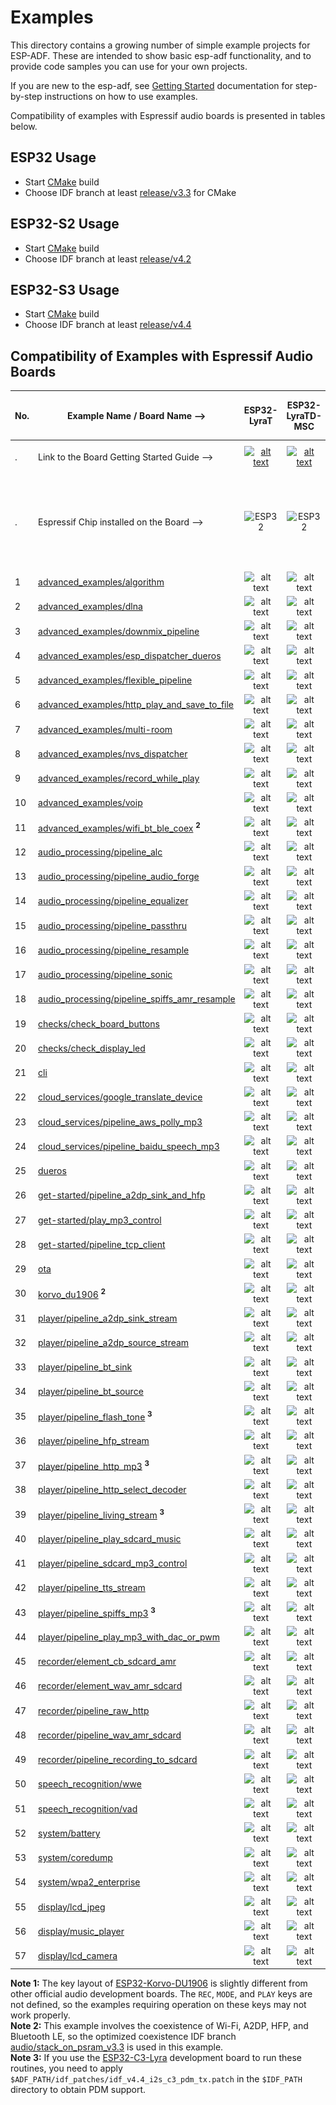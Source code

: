 # Examples

This directory contains a growing number of simple example projects for ESP-ADF. These are intended to show basic esp-adf functionality, and to provide code samples you can use for your own projects.

If you are new to the esp-adf, see [Getting Started](https://docs.espressif.com/projects/esp-adf/en/latest/get-started/index.html) documentation for step-by-step instructions on how to use examples.

Compatibility of examples with Espressif audio boards is presented in tables below.

[comment]: <> (Markdown table editing tool)
[comment]: <> (https://www.tablesgenerator.com/markdown_tables)

## ESP32 Usage

- Start [CMake](https://docs.espressif.com/projects/esp-idf/en/latest/esp32/api-guides/build-system.html) build
- Choose IDF branch at least [release/v3.3](https://github.com/espressif/esp-idf/tree/release/v3.3) for CMake

## ESP32-S2 Usage

- Start [CMake](https://docs.espressif.com/projects/esp-idf/en/latest/esp32s2/api-guides/build-system.html) build
- Choose IDF branch at least [release/v4.2](https://github.com/espressif/esp-idf/tree/release/v4.2)

## ESP32-S3 Usage

- Start [CMake](https://docs.espressif.com/projects/esp-idf/en/latest/esp32s3/api-guides/build-system.html) build
- Choose IDF branch at least [release/v4.4](https://github.com/espressif/esp-idf/tree/release/v4.4)

## Compatibility of Examples with Espressif Audio Boards

| No. | Example Name / Board Name -->                                                                  |                                                                                  ESP32-LyraT                                                                                 |                                                                                    ESP32-LyraTD-MSC                                                                                    |                                                                                    ESP32-LyraT-Mini                                                                                    |                          ESP32-Korvo-DU1906      <sup> **1** </sup>     |                        ESP32-S2-Kaluga-1 Kit                           |                        ESP32-S3-Korvo-2                           |                             ESP32-C3-Lyra                              |
|-----|------------------------------------------------------------------------------------------------|:----------------------------------------------------------------------------------------------------------------------------------------------------------------------------:|:--------------------------------------------------------------------------------------------------------------------------------------------------------------------------------------:|:--------------------------------------------------------------------------------------------------------------------------------------------------------------------------------------:|:---------------------------------------------------------------:|:----------------------------------------------------------------------:|:----------------------------------------------------------------------:|:----------------------------------------------------------------------:|
| .   | Link to the Board Getting Started Guide  -->                                                   | [![alt text](../docs/_static/esp32-lyrat-v4.3-side-small.jpg "ESP32-LyraT")](https://docs.espressif.com/projects/esp-adf/en/latest/get-started/get-started-esp32-lyrat.html) | [![alt text](../docs/_static/esp32-lyratd-msc-v2.2-small.jpg "ESP32-LyraTD-MSC")](https://docs.espressif.com/projects/esp-adf/en/latest/get-started/get-started-esp32-lyratd-msc.html) | [![alt text](../docs/_static/esp32-lyrat-mini-v1.2-small.jpg "ESP32-LyraT-Mini")](https://docs.espressif.com/projects/esp-adf/en/latest/get-started/get-started-esp32-lyrat-mini.html) |  [![alt text](../docs/_static/esp32-korvo-du1906-v1.1-small.jpg "ESP32-Korvo-DU1906")](https://docs.espressif.com/projects/esp-adf/en/latest/get-started/get-started-esp32-korvo-du1906.html) | [![alt text](../docs/_static/esp32-s2-kaluga-1-kit-small.png "ESP32-S2-Kaluga-1 Kit")](https://docs.espressif.com/projects/esp-idf/en/latest/esp32s2/hw-reference/esp32s2/user-guide-esp32-s2-kaluga-1-kit.html) | [![alt text](../docs/_static/esp32-s3-korvo-2-v3.0-small.png "ESP32-S3-Korvo-2")](https://docs.espressif.com/projects/esp-adf/en/latest/get-started/user-guide-esp32-s3-korvo-2.html) |  [![alt text](../docs/_static/esp32-c3-lyra-v2.0-small.png "ESP32-C3-Lyra")](https://docs.espressif.com/projects/esp-adf/en/latest/get-started/user-guide-esp32-c3-lyra.html) |
| .   | Espressif Chip installed on the Board -->                                                      |                                                        <img src="../docs/_static/ESP32.svg" height="85" alt="ESP32">                                                         |                                                             <img src="../docs/_static/ESP32.svg" height="85" alt="ESP32">                                                              |                                                             <img src="../docs/_static/ESP32.svg" height="85" alt="ESP32">                                                              | <img src="../docs/_static/ESP32.svg" height="85" alt="ESP32">   | <img src="../docs/_static/ESP32-S2.svg" height="100" alt="ESP32-S2">   |<img src="../docs/_static/ESP32-S3.svg" height="100" alt="ESP32-S3">   | <img src="../docs/_static/ESP32-C3.svg" height="145" alt="ESP32-C3">
|  1  | [advanced_examples/algorithm](advanced_examples/algorithm)                                               |                                                            ![alt text](../docs/_static/yes-icon.png "Compatible")                                                            |                                                                 ![alt text](../docs/_static/no-icon.png "Incompatible")                        |                                                                 ![alt text](../docs/_static/yes-icon.png "Compatible")                                                                 |      ![alt text](../docs/_static/no-icon.png "Incompatible")    |         ![alt text](../docs/_static/no-icon.png "Incompatible")       | ![alt text](../docs/_static/yes-icon.png "Compatible")  | ![alt text](../docs/_static/no-icon.png "Incompatible")       |
|  2  | [advanced_examples/dlna](advanced_examples/dlna)                                               |                                                            ![alt text](../docs/_static/yes-icon.png "Compatible")                                                            |                                                                 ![alt text](../docs/_static/yes-icon.png "Compatible")                                                                 |                                                                 ![alt text](../docs/_static/yes-icon.png "Compatible")                                                                 |      ![alt text](../docs/_static/yes-icon.png "Compatible")     |         ![alt text](../docs/_static/yes-icon.png "Compatible")         | ![alt text](../docs/_static/yes-icon.png "Compatible")  | ![alt text](../docs/_static/no-icon.png "Incompatible")       |
|  3  | [advanced_examples/downmix_pipeline](advanced_examples/downmix_pipeline)                       |                                                            ![alt text](../docs/_static/yes-icon.png "Compatible")                                                            |                                                                 ![alt text](../docs/_static/yes-icon.png "Compatible")                                                                 |                                                                 ![alt text](../docs/_static/yes-icon.png "Compatible")                                                                 |      ![alt text](../docs/_static/yes-icon.png "Compatible")     |         ![alt text](../docs/_static/no-icon.png "Incompatible")     | ![alt text](../docs/_static/yes-icon.png "Compatible")  | ![alt text](../docs/_static/no-icon.png "Incompatible")       |
|  4  | [advanced_examples/esp_dispatcher_dueros](advanced_examples/esp_dispatcher_dueros)             |                                                            ![alt text](../docs/_static/yes-icon.png "Compatible")                                                            |                                                                 ![alt text](../docs/_static/yes-icon.png "Compatible")                                                                 |                                                                 ![alt text](../docs/_static/yes-icon.png "Compatible")                                                                 |      ![alt text](../docs/_static/yes-icon.png "Compatible")     |         ![alt text](../docs/_static/no-icon.png "Incompatible")         | ![alt text](../docs/_static/yes-icon.png "Compatible")  | ![alt text](../docs/_static/no-icon.png "Incompatible")       |
|  5  | [advanced_examples/flexible_pipeline](advanced_examples/flexible_pipeline)                     |                                                            ![alt text](../docs/_static/yes-icon.png "Compatible")                                                            |                                                                 ![alt text](../docs/_static/yes-icon.png "Compatible")                                                                 |                                                                 ![alt text](../docs/_static/yes-icon.png "Compatible")                                                                 |      ![alt text](../docs/_static/yes-icon.png "Compatible")     |         ![alt text](../docs/_static/no-icon.png "Incompatible")        | ![alt text](../docs/_static/yes-icon.png "Compatible")  | ![alt text](../docs/_static/no-icon.png "Incompatible")       |
|  6  | [advanced_examples/http_play_and_save_to_file](advanced_examples/http_play_and_save_to_file)   |                                                            ![alt text](../docs/_static/yes-icon.png "Compatible")                                                            |                                                                 ![alt text](../docs/_static/yes-icon.png "Compatible")                                                                 |                                                                 ![alt text](../docs/_static/yes-icon.png "Compatible")                                                                 |      ![alt text](../docs/_static/yes-icon.png "Compatible")     |         ![alt text](../docs/_static/no-icon.png "Incompatible")        | ![alt text](../docs/_static/yes-icon.png "Compatible")  | ![alt text](../docs/_static/no-icon.png "Incompatible")       |
| 7  | [advanced_examples/multi-room](advanced_examples/multi-room)                                |                                                            ![alt text](../docs/_static/yes-icon.png "Compatible")                                                            |                                                                 ![alt text](../docs/_static/yes-icon.png "Compatible")                                                                 |                                                                 ![alt text](../docs/_static/yes-icon.png "Compatible")                                                                 |      ![alt text](../docs/_static/yes-icon.png "Compatible")     |         ![alt text](../docs/_static/yes-icon.png "Compatible")         | ![alt text](../docs/_static/yes-icon.png "Compatible")  | ![alt text](../docs/_static/no-icon.png "Incompatible")       |
| 8  | [advanced_examples/nvs_dispatcher](advanced_examples/nvs_dispatcher)                                |                                                            ![alt text](../docs/_static/yes-icon.png "Compatible")                                                            |                                                                 ![alt text](../docs/_static/yes-icon.png "Compatible")                                                                 |                                                                 ![alt text](../docs/_static/yes-icon.png "Compatible")                                                                 |      ![alt text](../docs/_static/yes-icon.png "Compatible")     |         ![alt text](../docs/_static/yes-icon.png "Compatible")         | ![alt text](../docs/_static/yes-icon.png "Compatible")  | ![alt text](../docs/_static/no-icon.png "Incompatible")       |
|  9  | [advanced_examples/record_while_play](advanced_examples/record_while_play)                     |                                                            ![alt text](../docs/_static/yes-icon.png "Compatible")                                                            |                                                                 ![alt text](../docs/_static/yes-icon.png "Compatible")                                                                 |                                                                 ![alt text](../docs/_static/yes-icon.png "Compatible")                                                                 |      ![alt text](../docs/_static/yes-icon.png "Compatible")     |         ![alt text](../docs/_static/no-icon.png "Incompatible")        | ![alt text](../docs/_static/yes-icon.png "Compatible")  | ![alt text](../docs/_static/no-icon.png "Incompatible")       |
|  10  | [advanced_examples/voip](advanced_examples/voip)                                               |                                                            ![alt text](../docs/_static/yes-icon.png "Compatible")                                                            |                                                                 ![alt text](../docs/_static/yes-icon.png "Compatible")                                                                 |                                                                 ![alt text](../docs/_static/yes-icon.png "Compatible")                                                                 |      ![alt text](../docs/_static/yes-icon.png "Compatible")     |         ![alt text](../docs/_static/no-icon.png "Incompatible")         | ![alt text](../docs/_static/yes-icon.png "Compatible")  | ![alt text](../docs/_static/no-icon.png "Incompatible")       |
| 11  | [advanced_examples/wifi_bt_ble_coex](advanced_examples/wifi_bt_ble_coex)   <sup> **2** </sup>   |                                                            ![alt text](../docs/_static/yes-icon.png "Compatible")                                                            |                                                                 ![alt text](../docs/_static/yes-icon.png "Compatible")                                                                 |                                                                 ![alt text](../docs/_static/yes-icon.png "Compatible")                                                                 |      ![alt text](../docs/_static/yes-icon.png "Compatible")     |         ![alt text](../docs/_static/no-icon.png "Incompatible")        | ![alt text](../docs/_static/no-icon.png "Incompatible") | ![alt text](../docs/_static/no-icon.png "Incompatible")       |
|  12  | [audio_processing/pipeline_alc](audio_processing/pipeline_alc)                                 |                                                            ![alt text](../docs/_static/yes-icon.png "Compatible")                                                            |                                                                 ![alt text](../docs/_static/yes-icon.png "Compatible")                                                                 |                                                                 ![alt text](../docs/_static/yes-icon.png "Compatible")                                                                 |      ![alt text](../docs/_static/yes-icon.png "Compatible")     |         ![alt text](../docs/_static/no-icon.png "Incompatible")        | ![alt text](../docs/_static/yes-icon.png "Compatible")  | ![alt text](../docs/_static/no-icon.png "Incompatible")       |
|  13  | [audio_processing/pipeline_audio_forge](audio_processing/pipeline_audio_forge)                                 |                                                            ![alt text](../docs/_static/yes-icon.png "Compatible")                                                            |                                                                 ![alt text](../docs/_static/yes-icon.png "Compatible")                                                                 |                                                                 ![alt text](../docs/_static/yes-icon.png "Compatible")                                                                 |      ![alt text](../docs/_static/yes-icon.png "Compatible")     |         ![alt text](../docs/_static/no-icon.png "Incompatible")        | ![alt text](../docs/_static/yes-icon.png "Compatible")  | ![alt text](../docs/_static/no-icon.png "Incompatible")       |
|  14  | [audio_processing/pipeline_equalizer](audio_processing/pipeline_equalizer)                     |                                                            ![alt text](../docs/_static/yes-icon.png "Compatible")                                                            |                                                                 ![alt text](../docs/_static/yes-icon.png "Compatible")                                                                 |                                                                 ![alt text](../docs/_static/yes-icon.png "Compatible")                                                                 |      ![alt text](../docs/_static/yes-icon.png "Compatible")     |         ![alt text](../docs/_static/no-icon.png "Incompatible")        | ![alt text](../docs/_static/yes-icon.png "Compatible")  | ![alt text](../docs/_static/no-icon.png "Incompatible")       |
|  15 | [audio_processing/pipeline_passthru](audio_processing/pipeline_passthru)                       |      ![alt text](../docs/_static/yes-icon.png "Compatible")       |          ![alt text](../docs/_static/no-icon.png "Incompatible")              |                                                                ![alt text](../docs/_static/no-icon.png "Not Compatible")            |      ![alt text](../docs/_static/no-icon.png "Incompatible")         |         ![alt text](../docs/_static/no-icon.png "Incompatible")             | ![alt text](../docs/_static/no-icon.png "Incompatible")      | ![alt text](../docs/_static/no-icon.png "Incompatible")       |
| 16  | [audio_processing/pipeline_resample](audio_processing/pipeline_resample)                       |                                                            ![alt text](../docs/_static/yes-icon.png "Compatible")                                                            |                                                                 ![alt text](../docs/_static/yes-icon.png "Compatible")                                                                 |                                                                 ![alt text](../docs/_static/yes-icon.png "Compatible")                                                                 |      ![alt text](../docs/_static/yes-icon.png "Compatible")     |         ![alt text](../docs/_static/no-icon.png "Incompatible")          | ![alt text](../docs/_static/yes-icon.png "Compatible")  | ![alt text](../docs/_static/no-icon.png "Incompatible")       |
| 17  | [audio_processing/pipeline_sonic](audio_processing/pipeline_sonic)                             |                                                            ![alt text](../docs/_static/yes-icon.png "Compatible")                                                            |                                                                 ![alt text](../docs/_static/yes-icon.png "Compatible")                                                                 |                                                                 ![alt text](../docs/_static/yes-icon.png "Compatible")                                                                 |      ![alt text](../docs/_static/yes-icon.png "Compatible")     |         ![alt text](../docs/_static/no-icon.png "Incompatible")          | ![alt text](../docs/_static/yes-icon.png "Compatible")  | ![alt text](../docs/_static/no-icon.png "Incompatible")       |
| 18  | [audio_processing/pipeline_spiffs_amr_resample](audio_processing/pipeline_spiffs_amr_resample) |                                                            ![alt text](../docs/_static/yes-icon.png "Compatible")                                                            |                                                                 ![alt text](../docs/_static/yes-icon.png "Compatible")                                                                 |                                                                 ![alt text](../docs/_static/yes-icon.png "Compatible")                                                                 |      ![alt text](../docs/_static/yes-icon.png "Compatible")     |         ![alt text](../docs/_static/yes-icon.png "Compatible")         | ![alt text](../docs/_static/yes-icon.png "Compatible")  | ![alt text](../docs/_static/no-icon.png "Incompatible")       |
| 19  | [checks/check_board_buttons](checks/check_board_buttons)                                     |                                                           ![alt text](../docs/_static/yes-icon.png "Compatible")                                                          |                                                                 ![alt text](../docs/_static/yes-icon.png "Compatible")                                                                 |                                                                ![alt text](../docs/_static/yes-icon.png "Compatible")                                                               |    ![alt text](../docs/_static/yes-icon.png "Compatible")    |        ![alt text](../docs/_static/yes-icon.png "Compatible")       | ![alt text](../docs/_static/yes-icon.png "Compatible")  | ![alt text](../docs/_static/yes-icon.png "Compatible")       |
| 20  | [checks/check_display_led](checks/check_display_led)                                                 |                                                           ![alt text](../docs/_static/yes-icon.png "Compatible")                                                          |                                                                 ![alt text](../docs/_static/yes-icon.png "Compatible")                                                                 |                                                                ![alt text](../docs/_static/yes-icon.png "Compatible")                                                               |    ![alt text](../docs/_static/yes-icon.png "Compatible")    |        ![alt text](../docs/_static/yes-icon.png "Compatible")       | ![alt text](../docs/_static/yes-icon.png "Compatible")  | ![alt text](../docs/_static/yes-icon.png "Compatible")       |
| 21  | [cli](cli)                                                                                     |                                                            ![alt text](../docs/_static/yes-icon.png "Compatible")                                                            |                                                                 ![alt text](../docs/_static/yes-icon.png "Compatible")                                                                 |                                                                 ![alt text](../docs/_static/yes-icon.png "Compatible")                                                                 |      ![alt text](../docs/_static/yes-icon.png "Compatible")     |         ![alt text](../docs/_static/yes-icon.png "Compatible")         | ![alt text](../docs/_static/yes-icon.png "Compatible")  | ![alt text](../docs/_static/no-icon.png "Incompatible")       |
| 22  | [cloud_services/google_translate_device](cloud_services/google_translate_device)               |                                                            ![alt text](../docs/_static/yes-icon.png "Compatible")                                                            |                                                                ![alt text](../docs/_static/yes-icon.png "Compatible")                                                               |                                                                 ![alt text](../docs/_static/yes-icon.png "Compatible")                                                                 |      ![alt text](../docs/_static/yes-icon.png "Compatible")     |         ![alt text](../docs/_static/yes-icon.png "Compatible")         | ![alt text](../docs/_static/yes-icon.png "Compatible")  | ![alt text](../docs/_static/no-icon.png "Incompatible")       |
| 23  | [cloud_services/pipeline_aws_polly_mp3](cloud_services/pipeline_aws_polly_mp3)                 |                                                            ![alt text](../docs/_static/yes-icon.png "Compatible")                                                            |                                                                 ![alt text](../docs/_static/yes-icon.png "Compatible")                                                                 |                                                                 ![alt text](../docs/_static/yes-icon.png "Compatible")                                                                 |      ![alt text](../docs/_static/yes-icon.png "Compatible")     |         ![alt text](../docs/_static/yes-icon.png "Compatible")         | ![alt text](../docs/_static/yes-icon.png "Compatible")  | ![alt text](../docs/_static/no-icon.png "Incompatible")       |
| 24  | [cloud_services/pipeline_baidu_speech_mp3](cloud_services/pipeline_baidu_speech_mp3)           |                                                            ![alt text](../docs/_static/yes-icon.png "Compatible")                                                            |                                                                 ![alt text](../docs/_static/yes-icon.png "Compatible")                                                                 |                                                                 ![alt text](../docs/_static/yes-icon.png "Compatible")                                                                 |      ![alt text](../docs/_static/yes-icon.png "Compatible")     |         ![alt text](../docs/_static/yes-icon.png "Compatible")         | ![alt text](../docs/_static/yes-icon.png "Compatible")  | ![alt text](../docs/_static/no-icon.png "Incompatible")       |
| 25  | [dueros](dueros)                                                                               |                                                            ![alt text](../docs/_static/yes-icon.png "Compatible")                                                            |                                                                 ![alt text](../docs/_static/yes-icon.png "Compatible")                                                                 |                                                                 ![alt text](../docs/_static/yes-icon.png "Compatible")                                                                 |      ![alt text](../docs/_static/yes-icon.png "Compatible")     |         ![alt text](../docs/_static/no-icon.png "Incompatible")         | ![alt text](../docs/_static/yes-icon.png "Compatible")  | ![alt text](../docs/_static/no-icon.png "Incompatible")       |
| 26  | [get-started/pipeline_a2dp_sink_and_hfp](get-started/pipeline_a2dp_sink_and_hfp)               |                                                            ![alt text](../docs/_static/yes-icon.png "Compatible")                                                            |                                                                 ![alt text](../docs/_static/yes-icon.png "Compatible")                                                                 |                                                                 ![alt text](../docs/_static/yes-icon.png "Compatible")                                                                 |      ![alt text](../docs/_static/yes-icon.png "Compatible")     |         ![alt text](../docs/_static/no-icon.png "Incompatible")        | ![alt text](../docs/_static/no-icon.png "Incompatible") | ![alt text](../docs/_static/no-icon.png "Incompatible")       |
| 27  | [get-started/play_mp3_control](get-started/play_mp3_control)                                   |                                                            ![alt text](../docs/_static/yes-icon.png "Compatible")                                                            |                                                                 ![alt text](../docs/_static/yes-icon.png "Compatible")                                                                 |                                                                 ![alt text](../docs/_static/yes-icon.png "Compatible")                                                                 |      ![alt text](../docs/_static/yes-icon.png "Compatible")     |         ![alt text](../docs/_static/yes-icon.png "Compatible")         | ![alt text](../docs/_static/yes-icon.png "Compatible")  | ![alt text](../docs/_static/no-icon.png "Incompatible")       |
| 28  | [get-started/pipeline_tcp_client](get-started/pipeline_tcp_client)                                       |                                                            ![alt text](../docs/_static/yes-icon.png "Compatible")                                                            |                                                                 ![alt text](../docs/_static/yes-icon.png "Compatible")                                                                 |                                                                 ![alt text](../docs/_static/yes-icon.png "Compatible")                                                                 |      ![alt text](../docs/_static/yes-icon.png "Compatible")     |         ![alt text](../docs/_static/yes-icon.png "Compatible")         | ![alt text](../docs/_static/yes-icon.png "Compatible")  | ![alt text](../docs/_static/no-icon.png "Incompatible")       |
| 29  | [ota](ota)                           |                                                            ![alt text](../docs/_static/yes-icon.png "Compatible")                                                            |                                                                 ![alt text](../docs/_static/yes-icon.png "Compatible")                                                                 |                                                                 ![alt text](../docs/_static/yes-icon.png "Compatible")                                                                 |      ![alt text](../docs/_static/yes-icon.png "Compatible")     |   ![alt text](../docs/_static/yes-icon.png "Compatible")  | ![alt text](../docs/_static/yes-icon.png "Compatible")  | ![alt text](../docs/_static/no-icon.png "Incompatible")       |
| 30  | [korvo_du1906](korvo_du1906)     <sup> **2** </sup>   |             ![alt text](../docs/_static/no-icon.png "Incompatible")                                                             |            ![alt text](../docs/_static/no-icon.png "Incompatible")                                                          |                     ![alt text](../docs/_static/no-icon.png "Incompatible")                  |      ![alt text](../docs/_static/yes-icon.png "Compatible")     |         ![alt text](../docs/_static/no-icon.png "Incompatible")         | ![alt text](../docs/_static/no-icon.png "Incompatible")  | ![alt text](../docs/_static/no-icon.png "Incompatible")       |
| 31  | [player/pipeline_a2dp_sink_stream](player/pipeline_a2dp_sink_stream)                                         |                                                            ![alt text](../docs/_static/yes-icon.png "Compatible")                                                            |                                                                 ![alt text](../docs/_static/yes-icon.png "Compatible")                                                                 |                                                                 ![alt text](../docs/_static/yes-icon.png "Compatible")                                                                 |      ![alt text](../docs/_static/yes-icon.png "Compatible")     |         ![alt text](../docs/_static/no-icon.png "Incompatible")        | ![alt text](../docs/_static/no-icon.png "Incompatible") | ![alt text](../docs/_static/no-icon.png "Incompatible")       |
| 32  | [player/pipeline_a2dp_source_stream](player/pipeline_a2dp_source_stream)                                         |                                                            ![alt text](../docs/_static/yes-icon.png "Compatible")                                                            |                                                                 ![alt text](../docs/_static/yes-icon.png "Compatible")                                                                 |                                                                 ![alt text](../docs/_static/yes-icon.png "Compatible")                                                                 |      ![alt text](../docs/_static/yes-icon.png "Compatible")     |         ![alt text](../docs/_static/no-icon.png "Incompatible")          | ![alt text](../docs/_static/no-icon.png "Incompatible")   | ![alt text](../docs/_static/no-icon.png "Incompatible")       |
| 33  | [player/pipeline_bt_sink](player/pipeline_bt_sink)                                             |                                                            ![alt text](../docs/_static/yes-icon.png "Compatible")                                                            |                                                                 ![alt text](../docs/_static/yes-icon.png "Compatible")                                                                 |                                                                 ![alt text](../docs/_static/yes-icon.png "Compatible")                                                                 |      ![alt text](../docs/_static/yes-icon.png "Compatible")     |         ![alt text](../docs/_static/no-icon.png "Incompatible")        | ![alt text](../docs/_static/no-icon.png "Incompatible") | ![alt text](../docs/_static/no-icon.png "Incompatible")       |
| 34  | [player/pipeline_bt_source](player/pipeline_bt_source)                                         |                                                            ![alt text](../docs/_static/yes-icon.png "Compatible")                                                            |                                                                 ![alt text](../docs/_static/yes-icon.png "Compatible")                                                                 |                                                                 ![alt text](../docs/_static/yes-icon.png "Compatible")                                                                 |      ![alt text](../docs/_static/yes-icon.png "Compatible")     |         ![alt text](../docs/_static/no-icon.png "Incompatible")        | ![alt text](../docs/_static/no-icon.png "Incompatible") | ![alt text](../docs/_static/no-icon.png "Incompatible")       |
| 35  | [player/pipeline_flash_tone](player/pipeline_flash_tone)     <sup> **3** </sup>      |                                                            ![alt text](../docs/_static/yes-icon.png "Compatible")                                                            |                                                                 ![alt text](../docs/_static/yes-icon.png "Compatible")                                                                 |                                                                 ![alt text](../docs/_static/yes-icon.png "Compatible")                                                                 |      ![alt text](../docs/_static/yes-icon.png "Compatible")     |         ![alt text](../docs/_static/yes-icon.png "Compatible")         | ![alt text](../docs/_static/yes-icon.png "Compatible")  | ![alt text](../docs/_static/yes-icon.png "Compatible")  |
| 36  | [player/pipeline_hfp_stream](player/pipeline_hfp_stream)                                         |                                                            ![alt text](../docs/_static/yes-icon.png "Compatible")                                                            |                                                                 ![alt text](../docs/_static/yes-icon.png "Compatible")                                                                 |                                                                 ![alt text](../docs/_static/yes-icon.png "Compatible")                                                                 |      ![alt text](../docs/_static/yes-icon.png "Compatible")     |         ![alt text](../docs/_static/no-icon.png "Incompatible")        | ![alt text](../docs/_static/no-icon.png "Incompatible") | ![alt text](../docs/_static/no-icon.png "Incompatible")       |
| 37  | [player/pipeline_http_mp3](player/pipeline_http_mp3)     <sup> **3** </sup>      |                                                            ![alt text](../docs/_static/yes-icon.png "Compatible")                                                            |                                                                 ![alt text](../docs/_static/yes-icon.png "Compatible")                                                                 |                                                                 ![alt text](../docs/_static/yes-icon.png "Compatible")                                                                 |      ![alt text](../docs/_static/yes-icon.png "Compatible")     |         ![alt text](../docs/_static/yes-icon.png "Compatible")         | ![alt text](../docs/_static/yes-icon.png "Compatible")  | ![alt text](../docs/_static/yes-icon.png "Compatible")  |
| 38  | [player/pipeline_http_select_decoder](player/pipeline_http_select_decoder)                     |                                                            ![alt text](../docs/_static/yes-icon.png "Compatible")                                                            |                                                                 ![alt text](../docs/_static/yes-icon.png "Compatible")                                                                 |                                                                 ![alt text](../docs/_static/yes-icon.png "Compatible")                                                                 |      ![alt text](../docs/_static/yes-icon.png "Compatible")     |         ![alt text](../docs/_static/yes-icon.png "Compatible")         | ![alt text](../docs/_static/yes-icon.png "Compatible")  | ![alt text](../docs/_static/no-icon.png "Incompatible")       |
| 39  | [player/pipeline_living_stream](player/pipeline_living_stream)     <sup> **3** </sup>      |                                                            ![alt text](../docs/_static/yes-icon.png "Compatible")                                                            |                                                                 ![alt text](../docs/_static/yes-icon.png "Compatible")                                                                 |                                                                 ![alt text](../docs/_static/yes-icon.png "Compatible")                                                                 |      ![alt text](../docs/_static/yes-icon.png "Compatible")     |         ![alt text](../docs/_static/yes-icon.png "Compatible")         | ![alt text](../docs/_static/yes-icon.png "Compatible")  | ![alt text](../docs/_static/yes-icon.png "Compatible")       |
| 40  | [player/pipeline_play_sdcard_music](player/pipeline_play_sdcard_music)                                       |                                                            ![alt text](../docs/_static/yes-icon.png "Compatible")                                                            |                                                                 ![alt text](../docs/_static/yes-icon.png "Compatible")                                                                 |                                                                 ![alt text](../docs/_static/yes-icon.png "Compatible")                                                                 |      ![alt text](../docs/_static/yes-icon.png "Compatible")     |         ![alt text](../docs/_static/no-icon.png "Incompatible")        | ![alt text](../docs/_static/yes-icon.png "Compatible")  | ![alt text](../docs/_static/no-icon.png "Incompatible")       |
| 41  | [player/pipeline_sdcard_mp3_control](player/pipeline_sdcard_mp3_control)                       |                                                            ![alt text](../docs/_static/yes-icon.png "Compatible")                                                            |                                                                 ![alt text](../docs/_static/yes-icon.png "Compatible")                                                                 |                                                                 ![alt text](../docs/_static/yes-icon.png "Compatible")                                                                 |      ![alt text](../docs/_static/yes-icon.png "Compatible")     |         ![alt text](../docs/_static/no-icon.png "Incompatible")        | ![alt text](../docs/_static/yes-icon.png "Compatible")  | ![alt text](../docs/_static/no-icon.png "Incompatible")       |
| 42  | [player/pipeline_tts_stream](player/pipeline_tts_stream)                                       |                                                            ![alt text](../docs/_static/yes-icon.png "Compatible")                                                            |                                                                 ![alt text](../docs/_static/yes-icon.png "Compatible")                                                                 |                                                                 ![alt text](../docs/_static/yes-icon.png "Compatible")                                                                 |      ![alt text](../docs/_static/yes-icon.png "Compatible")     |         ![alt text](../docs/_static/no-icon.png "Incompatible")        | ![alt text](../docs/_static/yes-icon.png "Compatible")  | ![alt text](../docs/_static/no-icon.png "Incompatible")       |
| 43  | [player/pipeline_spiffs_mp3](player/pipeline_spiffs_mp3)     <sup> **3** </sup>      |                                                            ![alt text](../docs/_static/yes-icon.png "Compatible")                                                            |                                                                 ![alt text](../docs/_static/yes-icon.png "Compatible")                                                                 |                                                                 ![alt text](../docs/_static/yes-icon.png "Compatible")                                                                 |      ![alt text](../docs/_static/yes-icon.png "Compatible")     |         ![alt text](../docs/_static/yes-icon.png "Compatible")         | ![alt text](../docs/_static/yes-icon.png "Compatible")  | ![alt text](../docs/_static/yes-icon.png "Compatible")       |
| 44  | [player/pipeline_play_mp3_with_dac_or_pwm](player/pipeline_play_mp3_with_dac_or_pwm)                                       |                                                            ![alt text](../docs/_static/no-icon.png "Incompatible")                   |                                                                 ![alt text](../docs/_static/no-icon.png "Incompatible")             |                  ![alt text](../docs/_static/no-icon.png "Incompatible")              |      ![alt text](../docs/_static/no-icon.png "Incompatible")       |         ![alt text](../docs/_static/no-icon.png "Incompatible")           | ![alt text](../docs/_static/no-icon.png "Incompatible")    | ![alt text](../docs/_static/no-icon.png "Incompatible")       |
| 45  | [recorder/element_cb_sdcard_amr](recorder/element_cb_sdcard_amr)                               |                                                            ![alt text](../docs/_static/yes-icon.png "Compatible")                                                            |                                                                 ![alt text](../docs/_static/yes-icon.png "Compatible")                                                                 |                                                                 ![alt text](../docs/_static/yes-icon.png "Compatible")                                                                 |      ![alt text](../docs/_static/yes-icon.png "Compatible")     |         ![alt text](../docs/_static/no-icon.png "Incompatible")         | ![alt text](../docs/_static/yes-icon.png "Compatible")  | ![alt text](../docs/_static/no-icon.png "Incompatible")       |
| 46  | [recorder/element_wav_amr_sdcard](recorder/element_wav_amr_sdcard)                               |                                                            ![alt text](../docs/_static/yes-icon.png "Compatible")                                                            |                                                                 ![alt text](../docs/_static/yes-icon.png "Compatible")                                                                 |                                                                 ![alt text](../docs/_static/yes-icon.png "Compatible")                                                                 |      ![alt text](../docs/_static/yes-icon.png "Compatible")     |         ![alt text](../docs/_static/no-icon.png "Incompatible")         | ![alt text](../docs/_static/yes-icon.png "Compatible")  | ![alt text](../docs/_static/no-icon.png "Incompatible")       |
| 47  | [recorder/pipeline_raw_http](recorder/pipeline_raw_http)                                       |                                                            ![alt text](../docs/_static/yes-icon.png "Compatible")                                                            |                                                                 ![alt text](../docs/_static/yes-icon.png "Compatible")                                                                 |                                                                 ![alt text](../docs/_static/yes-icon.png "Compatible")                                                                 |      ![alt text](../docs/_static/yes-icon.png "Compatible")     |         ![alt text](../docs/_static/yes-icon.png "Compatible")         | ![alt text](../docs/_static/yes-icon.png "Compatible")  | ![alt text](../docs/_static/no-icon.png "Incompatible")       |
| 48  | [recorder/pipeline_wav_amr_sdcard](recorder/pipeline_wav_amr_sdcard)                                   |                                                            ![alt text](../docs/_static/yes-icon.png "Compatible")                                                            |                                                                 ![alt text](../docs/_static/yes-icon.png "Compatible")                                                                 |                                                                 ![alt text](../docs/_static/yes-icon.png "Compatible")                                                                 |      ![alt text](../docs/_static/yes-icon.png "Compatible")     |         ![alt text](../docs/_static/no-icon.png "Incompatible")         | ![alt text](../docs/_static/yes-icon.png "Compatible")  | ![alt text](../docs/_static/no-icon.png "Incompatible")       |
| 49  | [recorder/pipeline_recording_to_sdcard](recorder/pipeline_recording_to_sdcard)                                   |                                                            ![alt text](../docs/_static/yes-icon.png "Compatible")                                                            |                                                                 ![alt text](../docs/_static/yes-icon.png "Compatible")                                                                 |                                                                 ![alt text](../docs/_static/yes-icon.png "Compatible")                                                                 |      ![alt text](../docs/_static/no-icon.png "Incompatible")       |         ![alt text](../docs/_static/no-icon.png "Incompatible")         | ![alt text](../docs/_static/yes-icon.png "Compatible")  | ![alt text](../docs/_static/no-icon.png "Incompatible")       |
| 50  | [speech_recognition/wwe](speech_recognition/wwe)                                               |                                                            ![alt text](../docs/_static/yes-icon.png "Compatible")                                                            |                                                                 ![alt text](../docs/_static/yes-icon.png "Compatible")                                                                 |                                                                 ![alt text](../docs/_static/yes-icon.png "Compatible")                                                                 | ![alt text](../docs/_static/no-icon.png "Incompatible")       |         ![alt text](../docs/_static/no-icon.png "Incompatible")          | ![alt text](../docs/_static/yes-icon.png "Compatible") | ![alt text](../docs/_static/no-icon.png "Incompatible")       |
| 51  | [speech_recognition/vad](speech_recognition/vad)                                               |                                                            ![alt text](../docs/_static/yes-icon.png "Compatible")                                                            |                                                                 ![alt text](../docs/_static/yes-icon.png "Compatible")                                                                 |                                                                 ![alt text](../docs/_static/yes-icon.png "Compatible")                                                                 |      ![alt text](../docs/_static/yes-icon.png "Compatible")     |         ![alt text](../docs/_static/no-icon.png "Incompatible")          | ![alt text](../docs/_static/yes-icon.png "Compatible")  | ![alt text](../docs/_static/no-icon.png "Incompatible")       |
| 52  | [system/battery](system/battery)                           |                                                            ![alt text](../docs/_static/no-icon.png "Incompatible")                 |     ![alt text](../docs/_static/no-icon.png "Incompatible")             |                                                                 ![alt text](../docs/_static/no-icon.png "Incompatible")              |      ![alt text](../docs/_static/yes-icon.png "Compatible")     |         ![alt text](../docs/_static/no-icon.png "Incompatible")           | ![alt text](../docs/_static/no-icon.png "Incompatible")    | ![alt text](../docs/_static/no-icon.png "Incompatible")       |
| 53  | [system/coredump](system/coredump)                           |                                                            ![alt text](../docs/_static/yes-icon.png "Compatible")                                                            |                                                                 ![alt text](../docs/_static/yes-icon.png "Compatible")                                                                 |                                                                 ![alt text](../docs/_static/yes-icon.png "Compatible")                                                                 |      ![alt text](../docs/_static/yes-icon.png "Compatible")     |         ![alt text](../docs/_static/yes-icon.png "Compatible")         | ![alt text](../docs/_static/yes-icon.png "Compatible")  | ![alt text](../docs/_static/no-icon.png "Incompatible")       |
| 54  | [system/wpa2_enterprise](system/wpa2_enterprise)                           |                                                            ![alt text](../docs/_static/yes-icon.png "Compatible")                                                            |                                                                 ![alt text](../docs/_static/yes-icon.png "Compatible")                                                                 |                                                                 ![alt text](../docs/_static/yes-icon.png "Compatible")                                                                 |      ![alt text](../docs/_static/yes-icon.png "Compatible")     |         ![alt text](../docs/_static/yes-icon.png "Compatible")         | ![alt text](../docs/_static/yes-icon.png "Compatible")  | ![alt text](../docs/_static/no-icon.png "Incompatible")       |
| 55  | [display/lcd_jpeg](display/lcd_jpeg)                           |            ![alt text](../docs/_static/no-icon.png "Incompatible")                   |          ![alt text](../docs/_static/no-icon.png "Incompatible")             |               ![alt text](../docs/_static/no-icon.png "Incompatible")            |      ![alt text](../docs/_static/no-icon.png "Incompatible")     |         ![alt text](../docs/_static/no-icon.png "Incompatible")  |         ![alt text](../docs/_static/yes-icon.png "Compatible")         | ![alt text](../docs/_static/no-icon.png "Incompatible")       |
| 56  | [display/music_player](display/music_player)        |          ![alt text](../docs/_static/no-icon.png "Incompatible")         |             ![alt text](../docs/_static/no-icon.png "Incompatible")            |        ![alt text](../docs/_static/no-icon.png "Incompatible")            |      ![alt text](../docs/_static/no-icon.png "Incompatible")      |         ![alt text](../docs/_static/no-icon.png "Incompatible")   |         ![alt text](../docs/_static/yes-icon.png "Compatible")         | ![alt text](../docs/_static/no-icon.png "Incompatible")       |
| 57  | [display/lcd_camera](display/lcd_camera)        |          ![alt text](../docs/_static/no-icon.png "Incompatible")         |             ![alt text](../docs/_static/no-icon.png "Incompatible")            |        ![alt text](../docs/_static/no-icon.png "Incompatible")            |      ![alt text](../docs/_static/no-icon.png "Incompatible")      |         ![alt text](../docs/_static/no-icon.png "Incompatible")   |         ![alt text](../docs/_static/yes-icon.png "Compatible")         | ![alt text](../docs/_static/no-icon.png "Incompatible")       |


**Note 1:** The key layout of [ESP32-Korvo-DU1906](https://docs.espressif.com/projects/esp-adf/en/latest/design-guide/dev-boards/get-started-esp32-korvo-du1906.html) is slightly different from other official audio development boards. The `REC`, `MODE`, and `PLAY` keys are not defined, so the examples requiring operation on these keys may not work properly.  <br />
**Note 2:** This example involves the coexistence of Wi-Fi, A2DP, HFP, and Bluetooth LE, so the optimized coexistence IDF branch [audio/stack_on_psram_v3.3](https://github.com/espressif/esp-idf/tree/audio/stack_on_psram_v3.3) is used in this example.<br />
**Note 3:** If you use the [ESP32-C3-Lyra](https://docs.espressif.com/projects/esp-adf/en/latest/get-started/user-guide-esp32-c3-lyra.html) development board to run these routines, you need to apply `$ADF_PATH/idf_patches/idf_v4.4_i2s_c3_pdm_tx.patch` in the `$IDF_PATH` directory to obtain PDM support.